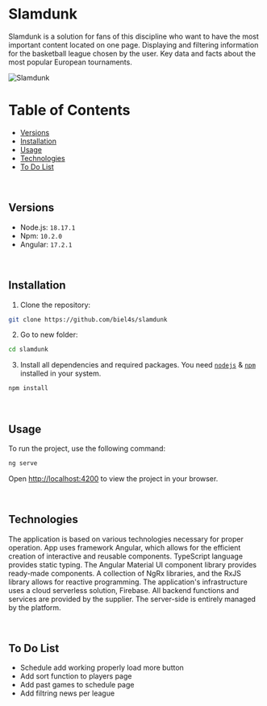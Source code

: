 # Slamdunk

Slamdunk is a solution for fans of this discipline who want to have the most important content located on one page. Displaying and filtering information for the basketball league chosen by the user. Key data and facts about the most popular European tournaments.

![Slamdunk](https://i.imgur.com/SrprcBU.jpeg)

# Table of Contents

- [Versions](#versions)
- [Installation](#installation)
- [Usage](#usage)
- [Technologies](#technologies)
- [To Do List](#to-do-list)

&nbsp;

## Versions

- Node.js: ```18.17.1```
- Npm: ```10.2.0```
- Angular: ```17.2.1```

&nbsp;

## Installation

1. Clone the repository:

```bash 
git clone https://github.com/biel4s/slamdunk
```

2. Go to new folder:

```bash 
cd slamdunk
```

3. Install all dependencies and required packages. You need [`nodejs`](https://nodejs.org/en/) & [`npm`](https://www.npmjs.com/) installed in your system.

```bash
npm install
```

&nbsp;

## Usage

To run the project, use the following command:

```bash
ng serve
```

Open [http://localhost:4200](http://localhost:4200) to view the project in your browser.

&nbsp;

## Technologies

The application is based on various technologies necessary for proper operation. App uses framework Angular, which allows for the efficient creation of interactive and reusable components. TypeScript language provides static typing. The Angular Material UI component library provides ready-made components. A collection of NgRx libraries, and the RxJS library allows for reactive programming. The application's infrastructure uses a cloud serverless solution, Firebase. All backend functions and services are provided by the supplier. The server-side is entirely managed by the platform.

&nbsp;

## To Do List

- Schedule add working properly load more button
- Add sort function to players page
- Add past games to schedule page
- Add filtring news per league
